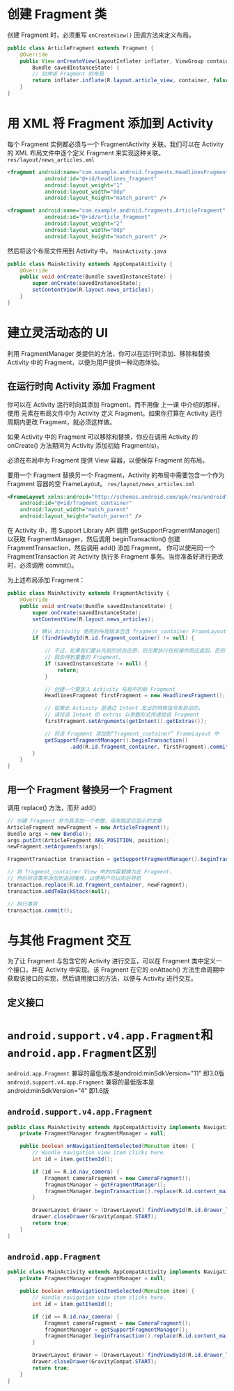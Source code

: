 # 创建 Fragment 类
创建 Fragment 时，必须重写 `onCreateView()` 回调方法来定义布局。
```java
public class ArticleFragment extends Fragment {
    @Override
    public View onCreateView(LayoutInflater inflater, ViewGroup container,
        Bundle savedInstanceState) {
        // 拉伸该 Fragment 的布局
        return inflater.inflate(R.layout.article_view, container, false);
    }
}
```


# 用 XML 将 Fragment 添加到 Activity
每个 Fragment 实例都必须与一个 FragmentActivity 关联。我们可以在 Activity 的 XML 布局文件中逐个定义 Fragment 来实现这种关联。
`res/layout/news_articles.xml`
```xml
<fragment android:name="com.example.android.fragments.HeadlinesFragment"
            android:id="@+id/headlines_fragment"
            android:layout_weight="1"
            android:layout_width="0dp"
            android:layout_height="match_parent" />

<fragment android:name="com.example.android.fragments.ArticleFragment"
            android:id="@+id/article_fragment"
            android:layout_weight="2"
            android:layout_width="0dp"
            android:layout_height="match_parent" />
```
然后将这个布局文件用到 Activity 中。
`MainActivity.java`
```java
public class MainActivity extends AppCompatActivity {
    @Override
    public void onCreate(Bundle savedInstanceState) {
        super.onCreate(savedInstanceState);
        setContentView(R.layout.news_articles);
    }
}
```

# 建立灵活动态的 UI
利用 FragmentManager 类提供的方法，你可以在运行时添加、移除和替换 Activity 中的 Fragment，以便为用户提供一种动态体验。
## 在运行时向 Activity 添加 Fragment
你可以在 Activity 运行时向其添加 Fragment，而不用像 上一课 中介绍的那样，使用 <fragment> 元素在布局文件中为 Activity 定义 Fragment。如果你打算在 Activity 运行周期内更改 Fragment，就必须这样做。

如果 Activity 中的 Fragment 可以移除和替换，你应在调用 Activity 的 onCreate() 方法期间为 Activity 添加初始 Fragment(s)。

必须在布局中为 Fragment 提供 View 容器，以便保存 Fragment 的布局。

要用一个 Fragment 替换另一个 Fragment，Activity 的布局中需要包含一个作为 Fragment 容器的空 FrameLayout。
`res/layout/news_articles.xml`
```xml
<FrameLayout xmlns:android="http://schemas.android.com/apk/res/android"
    android:id="@+id/fragment_container"
    android:layout_width="match_parent"
    android:layout_height="match_parent" />
```

在 Activity 中，用 Support Library API 调用 getSupportFragmentManager() 以获取 FragmentManager，然后调用 beginTransaction() 创建 FragmentTransaction，然后调用 add() 添加 Fragment。
你可以使用同一个 FragmentTransaction 对 Activity 执行多 Fragment 事务。当你准备好进行更改时，必须调用 commit()。


为上述布局添加 Fragment：
```java
public class MainActivity extends FragmentActivity {
    @Override
    public void onCreate(Bundle savedInstanceState) {
        super.onCreate(savedInstanceState);
        setContentView(R.layout.news_articles);

        // 确认 Activity 使用的布局版本包含 fragment_container FrameLayout
        if (findViewById(R.id.fragment_container) != null) {

            // 不过，如果我们要从先前的状态还原，则无需执行任何操作而应返回，否则
            // 就会得到重叠的 Fragment。
            if (savedInstanceState != null) {
                return;
            }

            // 创建一个要放入 Activity 布局中的新 Fragment
            HeadlinesFragment firstFragment = new HeadlinesFragment();

            // 如果此 Activity 是通过 Intent 发出的特殊指令来启动的，
            // 请将该 Intent 的 extras 以参数形式传递给该 Fragment
            firstFragment.setArguments(getIntent().getExtras());

            // 将该 Fragment 添加到“fragment_container” FrameLayout 中
            getSupportFragmentManager().beginTransaction()
                    .add(R.id.fragment_container, firstFragment).commit();
        }
    }
}
```

## 用一个 Fragment 替换另一个 Fragment
调用 replace() 方法，而非 add()
```java
// 创建 Fragment 并为其添加一个参数，用来指定应显示的文章
ArticleFragment newFragment = new ArticleFragment();
Bundle args = new Bundle();
args.putInt(ArticleFragment.ARG_POSITION, position);
newFragment.setArguments(args);

FragmentTransaction transaction = getSupportFragmentManager().beginTransaction();

// 将 fragment_container View 中的内容替换为此 Fragment，
// 然后将该事务添加到返回堆栈，以便用户可以向后导航
transaction.replace(R.id.fragment_container, newFragment);
transaction.addToBackStack(null);

// 执行事务
transaction.commit();
```

# 与其他 Fragment 交互
为了让 Fragment 与包含它的 Activity 进行交互，可以在 Fragment 类中定义一个接口，并在 Activity 中实现。该 Fragment 在它的 onAttach() 方法生命周期中获取该接口的实现，然后调用接口的方法，以便与 Activity 进行交互。
## 定义接口








# `android.support.v4.app.Fragment`和`android.app.Fragment`区别
`android.app.Fragment` 兼容的最低版本是android:minSdkVersion="11" 即3.0版  
`android.support.v4.app.Fragment` 兼容的最低版本是android:minSdkVersion="4" 即1.6版  
## `android.support.v4.app.Fragment`
```java
public class MainActivity extends AppCompatActivity implements NavigationView.OnNavigationItemSelectedListener, CameraFragment.OnFragmentInteractionListener {
    private FragmentManager fragmentManager = null;

    public boolean onNavigationItemSelected(MenuItem item) {
        // Handle navigation view item clicks here.
        int id = item.getItemId();

        if (id == R.id.nav_camera) {
            Fragment cameraFragment = new CameraFragment();
            fragmentManager = getFragmentManager();
            fragmentManager.beginTransaction().replace(R.id.content_main, cameraFragment).commit();
        }

        DrawerLayout drawer = (DrawerLayout) findViewById(R.id.drawer_layout);
        drawer.closeDrawer(GravityCompat.START);
        return true;
    }
}
```

## `android.app.Fragment`
```java
public class MainActivity extends AppCompatActivity implements NavigationView.OnNavigationItemSelectedListener, CameraFragment.OnFragmentInteractionListener {
    private FragmentManager fragmentManager = null;

    public boolean onNavigationItemSelected(MenuItem item) {
        // Handle navigation view item clicks here.
        int id = item.getItemId();

        if (id == R.id.nav_camera) {
            Fragment cameraFragment = new CameraFragment();
            fragmentManager = getSupportFragmentManager();
            fragmentManager.beginTransaction().replace(R.id.content_main, cameraFragment).commit();
        }

        DrawerLayout drawer = (DrawerLayout) findViewById(R.id.drawer_layout);
        drawer.closeDrawer(GravityCompat.START);
        return true;
    }
}
```